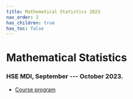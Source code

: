 ```yaml
---
title: Mathematical Statistics 2023
nav_order: 2
has_children: true
has_toc: false
---
```


# Mathematical Statistics 

### HSE MDI, September --- October 2023.

* [Course program](/hse_mdi_prob_stat_23/math_stat/math_stat_program)